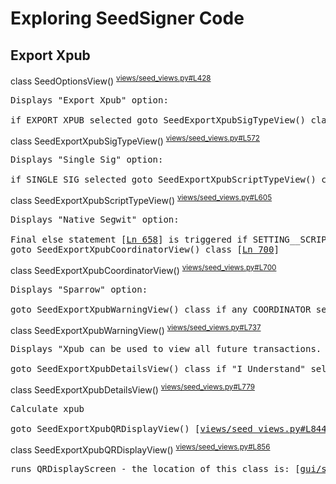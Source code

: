 # Exploring SeedSigner Code

## Export Xpub

class SeedOptionsView() <sup>[views/seed_views.py#L428](https://github.com/SeedSigner/seedsigner/blob/dev/src/seedsigner/views/seed_views.py#L428)</sup>
<pre>
Displays "Export Xpub" option:

if EXPORT_XPUB selected goto SeedExportXpubSigTypeView() class [<a href="https://github.com/SeedSigner/seedsigner/blob/dev/src/seedsigner/views/seed_views.py#L514">Ln 514</a>]
</pre>


class SeedExportXpubSigTypeView() <sup>[views/seed_views.py#L572](https://github.com/SeedSigner/seedsigner/blob/dev/src/seedsigner/views/seed_views.py#L572)</sup>
<pre>
Displays "Single Sig" option:

if SINGLE_SIG selected goto SeedExportXpubScriptTypeView() class [<a href="https://github.com/SeedSigner/seedsigner/blob/dev/src/seedsigner/views/seed_views.py#L597">Ln 597</a>]
</pre>


class SeedExportXpubScriptTypeView() <sup>[views/seed_views.py#L605](https://github.com/SeedSigner/seedsigner/blob/dev/src/seedsigner/views/seed_views.py#L605)</sup>
<pre>
Displays "Native Segwit" option:

Final else statement [<a href="https://github.com/SeedSigner/seedsigner/blob/dev/src/seedsigner/views/seed_views.py#L658">Ln 658</a>] is triggered if SETTING__SCRIPT_TYPES == "Native Segwit"
goto SeedExportXpubCoordinatorView() class [<a href="https://github.com/SeedSigner/seedsigner/blob/dev/src/seedsigner/views/seed_views.py#L700">Ln 700</a>]
</pre>


class SeedExportXpubCoordinatorView() <sup>[views/seed_views.py#L700](https://github.com/SeedSigner/seedsigner/blob/dev/src/seedsigner/views/seed_views.py#L700)</sup>
<pre>
Displays "Sparrow" option:

goto SeedExportXpubWarningView() class if any COORDINATOR select ("BlueWallet", "Nunchuk", "Sparrow" etc) [<a href="https://github.com/SeedSigner/seedsigner/blob/dev/src/seedsigner/views/seed_views.py#L730">Ln 730</a>]
</pre>


class SeedExportXpubWarningView() <sup>[views/seed_views.py#L737](https://github.com/SeedSigner/seedsigner/blob/dev/src/seedsigner/views/seed_views.py#L737)</sup>
<pre>
Displays "Xpub can be used to view all future transactions. I Understand" option:

goto SeedExportXpubDetailsView() class if "I Understand" selected [<a href="https://github.com/SeedSigner/seedsigner/blob/dev/src/seedsigner/views/seed_views.py#L770">Ln 770</a>]
</pre>


class SeedExportXpubDetailsView() <sup>[views/seed_views.py#L779](https://github.com/SeedSigner/seedsigner/blob/dev/src/seedsigner/views/seed_views.py#L779)</sup>
<pre>
Calculate xpub

goto SeedExportXpubQRDisplayView() [<a href="https://github.com/SeedSigner/seedsigner/blob/dev/src/seedsigner/views/seed_views.py#L844">views/seed_views.py#L844</a>]
</pre>


class SeedExportXpubQRDisplayView() <sup>[views/seed_views.py#L856](https://github.com/SeedSigner/seedsigner/blob/dev/src/seedsigner/views/seed_views.py#L856)</sup>
<pre>
runs QRDisplayScreen - the location of this class is: [<a href="https://github.com/SeedSigner/seedsigner/blob/dev/src/seedsigner/gui/screens/screen.py#L659">gui/screens/screen.py#L659</a>]
</pre>

<!--
<a href=""></a>
-->
